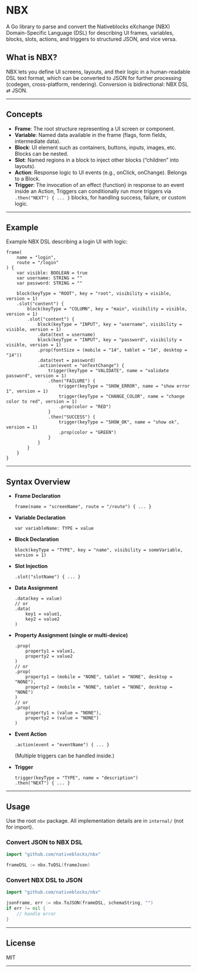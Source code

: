 # NBX

A Go library to parse and convert the Nativeblocks eXchange (NBX) Domain-Specific Language (DSL) for describing UI frames, variables, blocks, slots, actions, and triggers to structured JSON, and vice versa.

## What is NBX?

NBX lets you define UI screens, layouts, and their logic in a human-readable DSL text format, which can be converted to JSON for further processing (codegen, cross-platform, rendering). Conversion is bidirectional: NBX DSL ⇄ JSON.

---

## Concepts

- **Frame**: The root structure representing a UI screen or component.
- **Variable**: Named data available in the frame (flags, form fields, intermediate data).
- **Block**: UI element such as containers, buttons, inputs, images, etc. Blocks can be nested.
- **Slot**: Named regions in a block to inject other blocks (“children” into layouts).
- **Action**: Response logic to UI events (e.g., onClick, onChange). Belongs to a Block.
- **Trigger**: The invocation of an effect (function) in response to an event inside an Action, Triggers can conditionally run more triggers via `.then("NEXT") { ... }` blocks, for handling success, failure, or custom logic.
---

## Example

Example NBX DSL describing a login UI with logic:

```
frame(
    name = "login",
    route = "/login"
) {
    var visible: BOOLEAN = true
    var username: STRING = ""
    var password: STRING = ""

    block(keyType = "ROOT", key = "root", visibility = visible, version = 1)
    .slot("content") {
        block(keyType = "COLUMN", key = "main", visibility = visible, version = 1)
        .slot("content") {
            block(keyType = "INPUT", key = "username", visibility = visible, version = 1)
            .data(text = username)
            block(keyType = "INPUT", key = "password", visibility = visible, version = 1)
            .prop(fontSize = (mobile = "14", tablet = "14", desktop = "14"))
            .data(text = password)
            .action(event = "onTextChange") {
                trigger(keyType = "VALIDATE", name = "validate password", version = 1)
                .then("FAILURE") {
                    trigger(keyType = "SHOW_ERROR", name = "show error 1", version = 1)
                    trigger(keyType = "CHANGE_COLOR", name = "change color to red", version = 1)
                    .prop(color = "RED")
                }
                .then("SUCCESS") {
                    trigger(keyType = "SHOW_OK", name = "show ok", version = 1)
                    .prop(color = "GREEN")
                }
            }
        }
    }
}
```
---

## Syntax Overview

- **Frame Declaration**  
  ```
  frame(name = "screenName", route = "/route") { ... }
  ```

- **Variable Declaration**  
  ```
  var variableName: TYPE = value
  ```

- **Block Declaration**  
  ```
  block(keyType = "TYPE", key = "name", visibility = someVariable, version = 1)
  ```

- **Slot Injection**  
  ```
  .slot("slotName") { ... }
  ```

- **Data Assignment**  
  ```
  .data(key = value)
  // or
  .data(
      key1 = value1, 
      key2 = value2
  )
  ```
  
- **Property Assignment (single or multi-device)**  
  ```
  .prop(
      property1 = value1,
      property2 = value2
  )
  // or
  .prop(
      property1 = (mobile = "NONE", tablet = "NONE", desktop = "NONE"),
      property2 = (mobile = "NONE", tablet = "NONE", desktop = "NONE")
  )
  // or
  .prop(
      property1 = (value = "NONE"),
      property2 = (value = "NONE")
  )
  ```

- **Event Action**  
  ```
  .action(event = "eventName") { ... }
  ```
  (Multiple triggers can be handled inside.)

- **Trigger**  
  ```
  trigger(keyType = "TYPE", name = "description")
  .then("NEXT") { ... }
  ```

---

## Usage

Use the root `nbx` package. All implementation details are in `internal/` (not for import).

### Convert JSON to NBX DSL

```go
import "github.com/nativeblocks/nbx"

frameDSL := nbx.ToDSL(frameJson)
```

### Convert NBX DSL to JSON

```go
import "github.com/nativeblocks/nbx"

jsonFrame, err := nbx.ToJSON(frameDSL, schemaString, "")
if err != nil {
    // handle error
}
```

---

## License

MIT

---
